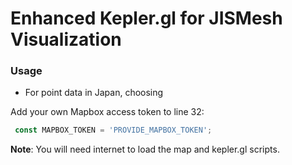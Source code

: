 # Enhanced Kepler.gl for JISMesh Visualization



### Usage
- For point data in Japan, choosing

Add your own Mapbox access token to line 32:
```js
 const MAPBOX_TOKEN = 'PROVIDE_MAPBOX_TOKEN';
```



**Note**: You will need internet to load the map and kepler.gl scripts.

